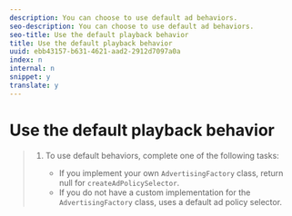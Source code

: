 ```yaml
---
description: You can choose to use default ad behaviors.
seo-description: You can choose to use default ad behaviors.
seo-title: Use the default playback behavior
title: Use the default playback behavior
uuid: ebb43157-b631-4621-aad2-2912d7097a0a
index: n
internal: n
snippet: y
translate: y
---
```


# Use the default playback behavior


>1. To use default behaviors, complete one of the following tasks:
>    
>    * If you implement your own `AdvertisingFactory` class, return null for `createAdPolicySelector`.
>    * If you do not have a custom implementation for the `AdvertisingFactory` class,  <!-- PH element: phrases/primetime-sdk-name --> uses a default ad policy selector.
>    
